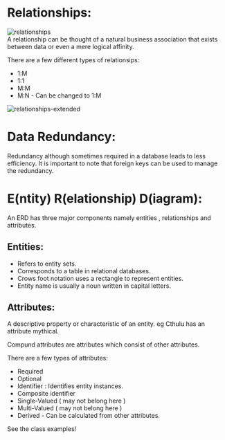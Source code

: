 # Relationships:
![relationships](https://encrypted-tbn2.gstatic.com/images?q=tbn:ANd9GcRmDgT2MdMfpqpcyyaB2NKNwgJiMOZUiJa672b_2npkBNunB_UF)<br>
A relationship can be thought of a natural business association that exists between data or even a mere logical affinity.

There are a few different types of relationsips:
* 1:M
* 1:1
* M:M
* M:N - Can be changed to 1:M

![relationships-extended](http://faculty.babson.edu/dewire/Readings/gifs/fig13.gif)<br>

# Data Redundancy:
Redundancy although sometimes required in a database leads to less efficiency. It is important to note that 
foreign keys can be used to manage the redundancy.


# E(ntity) R(elationship) D(iagram):
An ERD has three major components namely entities , relationships and attributes.

## Entities:
* Refers to entity sets.
* Corresponds to a table in relational databases.
* Crows foot notation uses a rectangle to represent entities.
* Entity name is usually a noun written in capital letters.

## Attributes:
A descriptive property or characteristic of an entity.
eg Cthulu has an attribute mythical.

Compund attributes are attributes which consist of other attributes.

There are a few types of attributes:
* Required
* Optional
* Identifier : Identifies entity instances.
* Composite identifier
* Single-Valued ( may not belong here )
* Multi-Valued ( may not belong here )
* Derived - Can be calculated from other attributes.


See the class examples!
